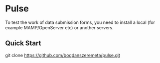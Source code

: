 # Pulse
To test the work of data submission forms, you need to install a local (for example MAMP/OpenServer etc) or another servers.

## Quick Start
git clone https://github.com/bogdanszeremeta/pulse.git

